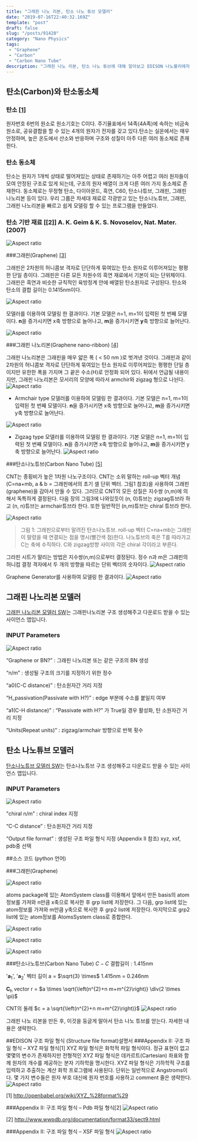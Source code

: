 ```yaml
---
title: "그래핀 나노 리본, 탄소 나노 튜브 모델러"
date: "2019-07-16T22:40:32.169Z"
template: "post"
draft: false
slug: "/posts/91420"
category: "Nano Physics"
tags: 
 - "Graphene"
 - "Carbon"
 - "Carbon Nano Tube"
description: "그래핀 나노 리본, 탄소 나노 튜브에 대해 알아보고 EDISON 나노물리에저 제공하는 모델러 소프트웨어 활용법에 대해 알아본다"
---
```


## 탄소(Carbon)와 탄소동소체

### 탄소 [[1]](http://en.wikipedia.org/wiki/Carbon)

원자번호 6번의 원소로 원소기호는 C이다. 주기율표에서 14족(4A족)에 속하는 비금속 원소로, 공유결합을 할 수 있는 4개의 원자가 전자를 갖고 있다.탄소는 실온에서는 매우 안정하며, 높은 온도에서 산소와 반응하며 구조와 성질이 아주 다른 여러 동소체로 존재한다.

### 탄소 동소체

탄소는 원자가 1개씩 상태로 떨어져있는 상태로 존재하기는 아주 어렵고 여러 원자들이 모여 안정된 구조로 있게 되는데, 구조의 원자 배열이 크게 다른 여러 가지 동소체로 존재한다. 동소체로는 무정형 탄소, 다이아몬드, 흑연, C60, 탄소나튜브, 그래핀, 그래핀 나노리본 등이 있다. 우리 그룹은 차세대 재료로 각광받고 있는 탄소나노튜브,
그래핀, 그래핀 나노리본을 빠르고 쉽게 모델링 할 수 있는 프로그램을 만들었다.

### 탄소 기반 재료 [[2]] A. K. Geim & K. S. Novoselov, Nat. Mater. (2007)

![Aspect ratio](/media/POST/9142/1.jpg)

  
###그래핀(Graphene) [[3]](http://en.wikipedia.org/wiki/Graphene)

그래핀은 2차원의 허니콤보 격자로 단단하게 묶여있는 탄소 원자로 이루어져있는 평평한 단일 층이다. 그래핀은 다른 모든 차원수의 흑연 재료에서 기본이 되는 단위체이다. 그래핀은 흑연과 비슷한 규칙적인 육방정계 안에 배열된 탄소원자로 구성된다. 탄소와 탄소의 결합 길이는 0.1415nm이다.

![Aspect ratio](/media/POST/9142/0.jpg)

모델러를 이용하여 모델링 한 결과이다. 기본 모델은 n=1, m=1이 입력된 첫 번째 모델이다. **n**을 증가시키면 x축 방향으로 늘어나고, **m**을 증가시키면 **y**축 방향으로 늘어난다.

![Aspect ratio](/media/POST/9142/2.jpg)


###그래핀 나노리본(Graphene nano-ribbon) [[4]](http://en.wikipedia.org/wiki/Graphene_nanoribbons)

그래핀 나노리본은 그래핀을 매우 얇은 폭 ( < 50 nm )로 벗겨낸 것이다. 그래핀과 같이 2차원의 허니콤보 격자로 단단하게 묶여있는 탄소 원자로 이루어져있는 평평한 단일 층이지만 유한한 폭을 가지며 그 끝은 수소(H)로 안정화 되어 있다. 뒤에서 언급될 내용이지만, 그래핀 나노리본은 모서리의 모양에 따라서 armchir와 zigzag 형으로 나뉜다.
![Aspect ratio](/media/POST/9142/3.jpg)

- Armchair type
모델러를 이용하여 모델링 한 결과이다. 기본 모델은 n=1, m=1이 입력된 첫 번째 모델이다. **n**을 증가시키면 x축 방향으로 늘어나고, **m**을 증가시키면 y축 방향으로 늘어난다.

![Aspect ratio](/media/POST/9142/4.jpg)


- Zigzag type
모델러를 이용하여 모델링 한 결과이다. 기본 모델은 n=1, m=1이 입력된 첫 번째 모델이다. **n**을 증가시키면 x축 방향으로 늘어나고, **m**을 증가시키면 y축 방향으로 늘어난다.
![Aspect ratio](/media/POST/9142/5.jpg)

###탄소나노튜브(Carbon Nano Tube) [[5]](http://en.wikipedia.org/wiki/Carbon_nanotube)

CNT는 종횡비가 높은 1차원 나노구조이다. CNT는 소위 말하는 roll-up 벡터 개념(C=na+mb, a & b = 그래핀에서의 초기 셀 단위 벡터. 그림1 참조)을 사용하여 그래핀(graphene)을 감아서 만들 수 있다. 그러므로 CNT의 모든 성질은 지수쌍 (n,m)에 의해서 독특하게 결정된다. 다음 장의 그림3에 나와있듯이 (n, 0)튜브는 zigzag튜브라 하고 (n, n)튜브는 armchair튜브라 한다. 또한 일반적인 (n,m)튜브는 chiral 튜브라 한다.

![Aspect ratio](/media/POST/9142/6.jpg)

> 그림 1: 그래핀으로부터 말려진 탄소나노튜브. roll-up 벡터 C=na+mb는 그래핀이 말렸을 때 연결되는 점을 명시(빨간색 점)한다. 나노튜브의 축은 T를 따라가고 C는 축에 수직하다. C와 zigzag방향 사이의 각은 chiral 각이라고 부른다.

그라핀 시트가 말리는 방법은 지수쌍(n,m)으로부터 결정된다. 정수 n과 m은 그래핀의 허니컴 결정 격자에서 두 개의 방향을 따르는 단위 벡터의 숫자이다.
![Aspect ratio](/media/POST/9142/7.jpg)


 
Graphene Generator를 사용하여 모델링 한 결과이다.
![Aspect ratio](/media/POST/9142/8.jpg)


## 그래핀 나노리본 모델러

[그래핀 나노리본 모델러 SW](https://www.edison.re.kr/web/nano/scienceappstore/-/scienceapp/GNRModeler/1-0-0/view)는 그래핀나노리본 구조 생성해주고 다운로드 받을 수 있는 사이언스 앱입니다.

### INPUT Parameters


![Aspect ratio](/media/POST/9142/input.jpg)

“Graphene or BN?” : 그래핀 나노리본 또는 같은 구조의 BN 생성 

“n/m” : 생성될 구조의 크기를 지정하기 위한 정수

“a0(C-C distance)” : 탄소원자간 거리 지정

“H_passivation(Passivate with H?)” : edge 부분에 수소를 붙일지 여부

“a1(C-H distance)” : “Passivate with H?” 가 True일 경우 활성화, 탄 소원자간 거리 지정

“Units(Repeat units)” : zigzag/armchair 방향으로 반복 횟수 

## 탄소 나노튜브 모델러

[탄소나노튜브 모델러 SW](https://www.edison.re.kr/web/nano/scienceappstore/-/scienceapp/GNRModeler/1-0-0/view)는 탄소나노튜브 구조 생성해주고 다운로드 받을 수 있는 사이언스 앱입니다.

### INPUT Parameters

![Aspect ratio](/media/POST/9142/input.jpg)

"chiral n/m” : chiral index 지정

“C-C distance” : 탄소원자간 거리 지정

“Output file format” : 생성된 구조 파일 형식 지정 (Appendix II 참조) xyz, xsf, pdb중 선택

##소스 코드 (python 언어)

###그래핀(Graphene)

![Aspect ratio](/media/POST/9142/12.jpg)

atoms package에 있는 AtomSystem class를 이용해서 앞에서 만든 basis의 atom정보를 가져와 n만큼 x축으로 복사한 후 grp list에 저장한다. 그 다음, grp list에 있는 atom정보를 가져와 m만큼 y축으로 복사한 후 grp2 list에 저장한다. 마지막으로 grp2 list에 있는 atom정보를 AtomsSystem class로 종합한다.

![Aspect ratio](/media/POST/9142/13.jpg)

![Aspect ratio](/media/POST/9142/14.jpg)

![Aspect ratio](/media/POST/9142/16.jpg)

###탄소나노튜브(Carbon Nano Tube)
$C-C$ 결합길이 : 1.415nm

'$\mathbf{a}_{1}$', '$\mathbf{a}_{2}$' 벡터 길이 a = $\sqrt{3} \times$ 1.415nm = 0.246nm

$\mathbf{C}_{\mathrm{h}}$ vector r = $a \times \sqrt{\left(n^{2}+n m+m^{2}\right)} \div(2 \times \pi)$

CNT의 둘레 $c = a \sqrt{\left(n^{2}+n m+m^{2}\right)}$
![Aspect ratio](/media/POST/9142/15.jpg)

그래핀 나노 리본을 만든 후, 이것을 둥글게 말아서 탄소 나노 튜브를 얻는다. 자세한 내용은 생략한다.


##EDISON 구조 파일 형식 (Structure file format)설명서
###Appendix II: 구조 파일 형식 – XYZ 파일 형식[1]
XYZ 파일 형식은 화학적 파일 형식이다. 정규 표현이 없고 몇몇의 변수가 존재하지만 전형적인 XYZ 파일 형식은 데카르트(Cartesian) 좌표와 함께 원자의 개수를 제공하는 분자 기하학을 명시한다. XYZ 파일 형식은 기하학적 구조를 입력하고 추출하는 계산 화학 프로그램에 사용된다. 단위는 일반적으로 Angstroms이다. 몇 가지 변수들은 원자 부호 대신에 원자 번호를 사용하고 comment 줄은 생략한다.
![Aspect ratio](/media/POST/9142/17.jpg)

[1] http://openbabel.org/wiki/XYZ_%28format%29

###Appendix II: 구조 파일 형식 – Pdb 파일 형식[2]
![Aspect ratio](/media/POST/9142/18.jpg)

[2] http://www.wwpdb.org/documentation/format33/sect9.html

###Appendix II: 구조 파일 형식 – XSF 파일 형식
![Aspect ratio](/media/POST/9142/19.jpg)


